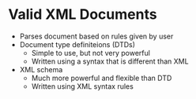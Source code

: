 # Valid XML Documents
* Parses document based on rules given by user
* Document type definiteions (DTDs)
    * Simple to use, but not very powerful
    * Written using a syntax that is different than XML
* XML schema
    * Much more powerful and flexible than DTD
    * Written using XML syntax rules